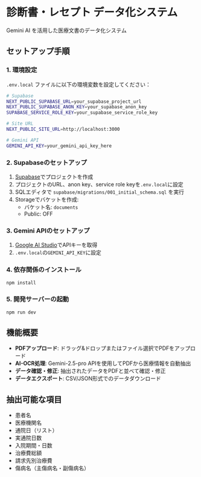 # 診断書・レセプト データ化システム

Gemini AI を活用した医療文書のデータ化システム

## セットアップ手順

### 1. 環境設定

`.env.local` ファイルに以下の環境変数を設定してください：

```bash
# Supabase
NEXT_PUBLIC_SUPABASE_URL=your_supabase_project_url
NEXT_PUBLIC_SUPABASE_ANON_KEY=your_supabase_anon_key
SUPABASE_SERVICE_ROLE_KEY=your_supabase_service_role_key

# Site URL
NEXT_PUBLIC_SITE_URL=http://localhost:3000

# Gemini API
GEMINI_API_KEY=your_gemini_api_key_here
```

### 2. Supabaseのセットアップ

1. [Supabase](https://supabase.com)でプロジェクトを作成
2. プロジェクトのURL、anon key、service role keyを`.env.local`に設定
3. SQLエディタで `supabase/migrations/001_initial_schema.sql` を実行
4. Storageでバケットを作成:
   - バケット名: `documents`
   - Public: OFF

### 3. Gemini APIのセットアップ

1. [Google AI Studio](https://makersuite.google.com/app/apikey)でAPIキーを取得
2. `.env.local`の`GEMINI_API_KEY`に設定

### 4. 依存関係のインストール

```bash
npm install
```

### 5. 開発サーバーの起動

```bash
npm run dev
```

## 機能概要

- **PDFアップロード**: ドラッグ&ドロップまたはファイル選択でPDFをアップロード
- **AI-OCR処理**: Gemini-2.5-pro APIを使用してPDFから医療情報を自動抽出
- **データ確認・修正**: 抽出されたデータをPDFと並べて確認・修正
- **データエクスポート**: CSV/JSON形式でのデータダウンロード

## 抽出可能な項目

- 患者名
- 医療機関名
- 通院日（リスト）
- 実通院日数
- 入院期間・日数
- 治療費総額
- 請求先別治療費
- 傷病名（主傷病名・副傷病名）
